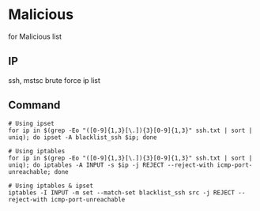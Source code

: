 # Malicious
for Malicious list

## IP
ssh, mstsc brute force ip list

## Command

```
# Using ipset
for ip in $(grep -Eo "([0-9]{1,3}[\.]){3}[0-9]{1,3}" ssh.txt | sort | uniq); do ipset -A blacklist_ssh $ip; done 

# Using iptables
for ip in $(grep -Eo "([0-9]{1,3}[\.]){3}[0-9]{1,3}" ssh.txt | sort | uniq); do iptables -A INPUT -s $ip -j REJECT --reject-with icmp-port-unreachable; done 

# Using iptables & ipset
iptables -I INPUT -m set --match-set blacklist_ssh src -j REJECT --reject-with icmp-port-unreachable
```

